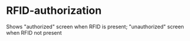 RFID-authorization
==================

Shows "authorized" screen when RFID is present; "unauthorized" screen when RFID not present
